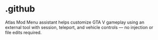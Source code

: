 # .github
Atlas Mod Menu assistant helps customize GTA V gameplay using an external tool with session, teleport, and vehicle controls — no injection or file edits required.
